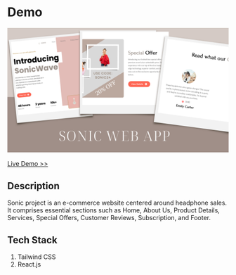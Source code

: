 # Demo
![](demo.png)

<a href="https://amy9788.github.io/Sonic/"> 
  Live Demo >>
</a>

## Description
  Sonic project is an e-commerce website centered around headphone sales. It comprises essential sections such as Home, About Us, Product Details, Services, Special Offers, Customer Reviews, Subscription, and Footer.

## Tech Stack
  1. Tailwind CSS
  2. React.js



